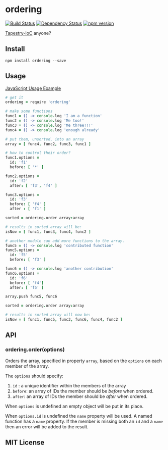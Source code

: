 # ordering
[![Build Status](https://travis-ci.org/elidoran/ordering.svg?branch=master)](https://travis-ci.org/elidoran/ordering)
[![Dependency Status](https://gemnasium.com/elidoran/ordering.png)](https://gemnasium.com/elidoran/ordering)
[![npm version](https://badge.fury.io/js/ordering.svg)](http://badge.fury.io/js/ordering)


[Tapestry-IoC](https://tapestry.apache.org/tapestry-ioc-configuration.html#TapestryIoCConfiguration-Ordered_List) anyone?

## Install

    npm install ordering --save

## Usage

[JavaScript Usage Example](#javascript-style-usage)

```coffeescript
# get it
ordering = require 'ordering'

# make some functions
func1 = () -> console.log 'I am a function'
func2 = () -> console.log 'Me too!'
func3 = () -> console.log 'Me three!!!'
func4 = () -> console.log 'enough already'

# put them, unsorted, into an array
array = [ func4, func2, func3, func1 ]

# how to control their order?
func1.options =
  id: 'f1'
  before: [ '*' ]

func2.options =
  id: 'f2'
  after: [ 'f3', 'f4' ]

func3.options =
  id: 'f3'
  before: [ 'f4' ]
  after : [ 'f1' ]

sorted = ordering.order array:array

# results in sorted array will be:
isNow = [ func1, func3, func4, func2 ]

# another module can add more functions to the array.
func5 = () -> console.log 'contributed function'
func5.options =
  id: 'f5'
  before: [ 'f3' ]

func6 = () -> console.log 'another contribution'
func6.options =
  id: 'f6'
  before: [ 'f4']
  after: [ 'f5' ]

array.push func5, func6

sorted = ordering.order array:array

# results in sorted array will now be:
isNow = [ func1, func5, func3, func6, func4, func2 ]
```

## API


### **ordering.order(options)**

Orders the array, specified in property `array`, based on the `options` on each member of the array.

The `options` should specify:

1. `id` : a unique identifier within the members of the array
2. `before`: an array of IDs the member should be *before* when ordered.
3. `after`: an array of IDs the member should be *after* when ordered.

When `options` is undefined an empty object will be put in its place.

When `options.id` is undefined the `name` property will be used. A named function has a `name` property. If the member is missing both an `id` and a `name` then an error will be added to the result.
   

## MIT License

